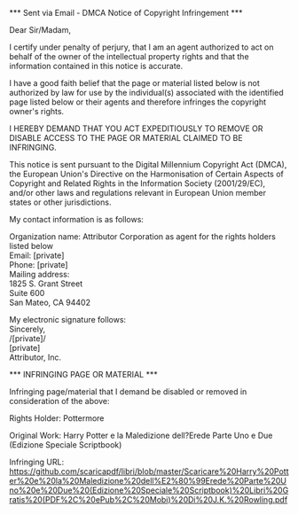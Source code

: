 *** Sent via Email - DMCA Notice of Copyright Infringement ***

Dear Sir/Madam,

I certify under penalty of perjury, that I am an agent authorized to act on behalf of the owner of the intellectual property rights and that the information contained in this notice is accurate.

I have a good faith belief that the page or material listed below is not authorized by law for use by the individual(s) associated with the identified page listed below or their agents and therefore infringes the copyright owner's rights.

I HEREBY DEMAND THAT YOU ACT EXPEDITIOUSLY TO REMOVE OR DISABLE ACCESS TO THE PAGE OR MATERIAL CLAIMED TO BE INFRINGING.

This notice is sent pursuant to the Digital Millennium Copyright Act (DMCA), the European Union's Directive on the Harmonisation of Certain Aspects of Copyright and Related Rights in the Information Society (2001/29/EC), and/or other laws and regulations relevant in European Union member states or other jurisdictions.

My contact information is as follows:

Organization name: Attributor Corporation as agent for the rights holders listed below  
Email: [private]  
Phone: [private]  
Mailing address:  
1825 S. Grant Street  
Suite 600  
San Mateo, CA 94402  

My electronic signature follows:  
Sincerely,  
/[private]/  
[private]  
Attributor, Inc.

*** INFRINGING PAGE OR MATERIAL ***

Infringing page/material that I demand be disabled or removed in consideration of the above:

Rights Holder: Pottermore

Original Work: Harry Potter e la Maledizione dell?Erede Parte Uno e Due (Edizione Speciale Scriptbook)

Infringing URL: https://github.com/scaricapdf/libri/blob/master/Scaricare%20Harry%20Potter%20e%20la%20Maledizione%20dell%E2%80%99Erede%20Parte%20Uno%20e%20Due%20(Edizione%20Speciale%20Scriptbook)%20Libri%20Gratis%20(PDF%2C%20ePub%2C%20Mobi)%20Di%20J.K.%20Rowling.pdf
